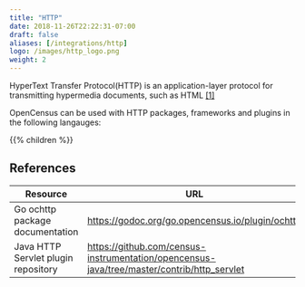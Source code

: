 ```yaml
---
title: "HTTP"
date: 2018-11-26T22:22:31-07:00
draft: false
aliases: [/integrations/http]
logo: /images/http_logo.png
weight: 2
---
```


HyperText Transfer Protocol(HTTP) is an application-layer protocol for transmitting hypermedia documents, such as HTML [[1]](https://developer.mozilla.org/en-US/docs/Web/HTTP)

OpenCensus can be used with HTTP packages, frameworks and plugins in the following langauges:

{{% children %}}

## References

Resource|URL
---|---
Go ochttp package documentation|https://godoc.org/go.opencensus.io/plugin/ochttp
Java HTTP Servlet plugin repository|https://github.com/census-instrumentation/opencensus-java/tree/master/contrib/http_servlet
